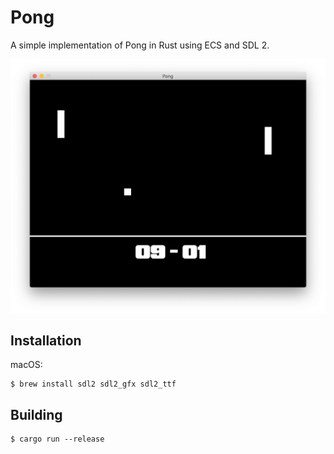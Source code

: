 # Pong
A simple implementation of Pong in Rust using ECS and SDL 2.

![alt text](assets/screenshot.png)

## Installation
macOS:

    $ brew install sdl2 sdl2_gfx sdl2_ttf

## Building

    $ cargo run --release